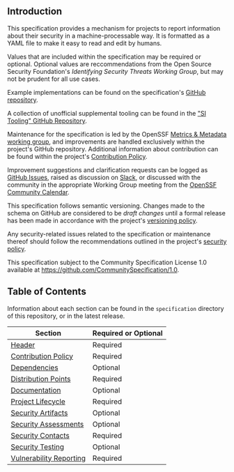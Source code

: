 ## Introduction

This specification provides a mechanism for projects to report information about their security in a machine-processable way. It is formatted as a YAML file to make it easy to read and edit by humans.

Values that are included within the specification may be required or optional. Optional values are reccommendations from the Open Source Security Foundation's _Identifying Security Threats Working Group_, but may not be prudent for all use cases.

Example implementations can be found on the specification's [GitHub repository](https://github.com/ossf/security-insights-spec).

A collection of unofficial supplemental tooling can be found in the ["SI Tooling" GitHub Repository](https://github.com/ossf/si-tooling).

Maintenance for the specification is led by the OpenSSF [Metrics & Metadata working group](https://github.com/ossf/wg-metrics-and-metadata), and improvements are handled exclusively within the project's GitHub repository. Additional information about contribution can be found within the project's [Contribution Policy](/CONTRIBUTING.md).

Improvement suggestions and clarification requests can be logged as [GitHub Issues](https://github.com/ossf/security-insights-spec/issues/new), raised as discussion on [Slack](https://openssf.slack.com/messages/security_insights/), or discussed with the community in the appropriate Working Group meeting from the [OpenSSF Community Calendar](https://calendar.google.com/calendar?cid=czYzdm9lZmhwNWk5cGZsdGI1cTY3bmdwZXNAZ3JvdXAuY2FsZW5kYXIuZ29vZ2xlLmNvbQ).

This specification follows semantic versioning. Changes made to the schema on GitHub are considered to be _draft changes_ until a formal release has been made in accordance with the project's [versioning policy](./docs/versioning-policy.md).

Any security-related issues related to the specification or maintenance thereof should follow the recommendations outlined in the project's [security policy](./SECURITY.md).

This specification subject to the Community Specification License 1.0 available at <https://github.com/CommunitySpecification/1.0>.

## Table of Contents

Information about each section can be found in the `specification` directory of this repository, or in the latest release.

| Section | Required or Optional |
| ------- | -------- |
| [Header](specification/header.md) | Required |
| [Contribution Policy](specificaion/contribution-policy.md) | Required |
| [Dependencies](specificaion/dependencies.md) | Optional |
| [Distribution Points](specificaion/distribution-points.md) | Required |
| [Documentation](specificaion/documentation.md) | Optional |
| [Project Lifecycle](specificaion/project-lifecycle.md) | Required |
| [Security Artifacts](specificaion/security-artifacts.md) | Optional |
| [Security Assessments](specificaion/security-assessments.md) | Optional |
| [Security Contacts](specificaion/security-contacts.md) | Required |
| [Security Testing](specificaion/security-testing.md) | Optional |
| [Vulnerability Reporting](specificaion/vulnerability-reporting.md) | Required |
